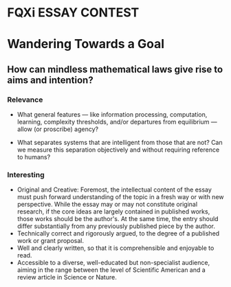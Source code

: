# FQXi ESSAY CONTEST

# Wandering Towards a Goal

## How can mindless mathematical laws give rise to aims and intention?

### Relevance
<!--- How did physical systems that pursue the goal of reproduction arise from an a-biological world? -->
- What general features — like information processing, computation, learning, complexity thresholds, and/or departures from equilibrium — allow (or proscribe) agency?
<!-- - How are goals (versus accomplishments) linked to “arrows of time”?-->
- What separates systems that are intelligent from those that are not? Can we measure this separation objectively and without requiring reference to humans?
<!-- - What is the relationship between causality – the explanation of events in terms of causes – and teleology – the explanation of events in terms of purposes?
- Is goal-oriented behavior a physical or cosmic trend, an accident or an imperative? -->

### Interesting
- Original and Creative: Foremost, the intellectual content of the essay must push forward understanding of the topic in a fresh way or with new perspective. While the essay may or may not constitute original research, if the core ideas are largely contained in published works, those works should be the author's. At the same time, the entry should differ substantially from any previously published piece by the author.
- Technically correct and rigorously argued, to the degree of a published work or grant proposal.
- Well and clearly written, so that it is comprehensible and enjoyable to read.
- Accessible to a diverse, well-educated but non-specialist audience, aiming in the range between the level of Scientific American and a review article in Science or Nature.
